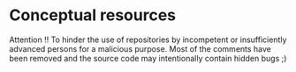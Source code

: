 # Conceptual resources

Attention !! 
To hinder the use of repositories by incompetent or insufficiently advanced persons for a malicious purpose. Most of the comments have been removed and the source code may intentionally contain hidden bugs ;)
